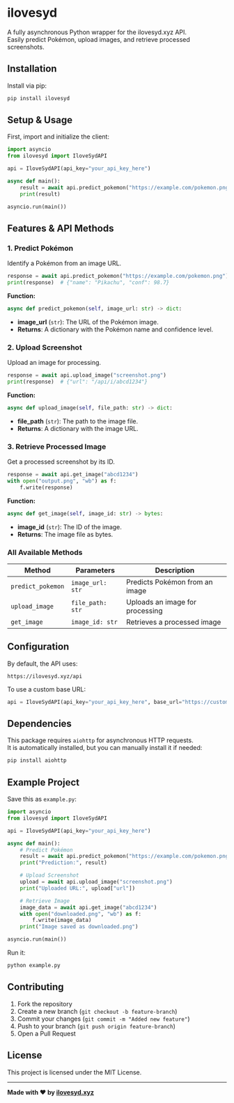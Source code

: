# ilovesyd

A fully asynchronous Python wrapper for the ilovesyd.xyz API.  
Easily predict Pokémon, upload images, and retrieve processed screenshots.

## Installation

Install via pip:

```bash
pip install ilovesyd
```

## Setup & Usage

First, import and initialize the client:

```python
import asyncio
from ilovesyd import IloveSydAPI

api = IloveSydAPI(api_key="your_api_key_here")

async def main():
    result = await api.predict_pokemon("https://example.com/pokemon.png")
    print(result)

asyncio.run(main())
```

## Features & API Methods

### 1. Predict Pokémon

Identify a Pokémon from an image URL.

```python
response = await api.predict_pokemon("https://example.com/pokemon.png")
print(response)  # {"name": "Pikachu", "conf": 98.7}
```

**Function:**

```python
async def predict_pokemon(self, image_url: str) -> dict:
```

- **image_url** (`str`): The URL of the Pokémon image.
- **Returns**: A dictionary with the Pokémon name and confidence level.

### 2. Upload Screenshot

Upload an image for processing.

```python
response = await api.upload_image("screenshot.png")
print(response)  # {"url": "/api/i/abcd1234"}
```

**Function:**

```python
async def upload_image(self, file_path: str) -> dict:
```

- **file_path** (`str`): The path to the image file.
- **Returns**: A dictionary with the image URL.

### 3. Retrieve Processed Image

Get a processed screenshot by its ID.

```python
response = await api.get_image("abcd1234")
with open("output.png", "wb") as f:
    f.write(response)
```

**Function:**

```python
async def get_image(self, image_id: str) -> bytes:
```

- **image_id** (`str`): The ID of the image.
- **Returns**: The image file as bytes.

### All Available Methods

| Method             | Parameters          | Description                        |
|--------------------|--------------------|------------------------------------|
| `predict_pokemon` | `image_url: str`    | Predicts Pokémon from an image    |
| `upload_image`    | `file_path: str`    | Uploads an image for processing   |
| `get_image`       | `image_id: str`     | Retrieves a processed image       |

## Configuration

By default, the API uses:

```
https://ilovesyd.xyz/api
```

To use a custom base URL:

```python
api = IloveSydAPI(api_key="your_api_key_here", base_url="https://customdomain.com/api")
```

## Dependencies

This package requires `aiohttp` for asynchronous HTTP requests.  
It is automatically installed, but you can manually install it if needed:

```bash
pip install aiohttp
```

## Example Project

Save this as `example.py`:

```python
import asyncio
from ilovesyd import IloveSydAPI

api = IloveSydAPI(api_key="your_api_key_here")

async def main():
    # Predict Pokémon
    result = await api.predict_pokemon("https://example.com/pokemon.png")
    print("Prediction:", result)

    # Upload Screenshot
    upload = await api.upload_image("screenshot.png")
    print("Uploaded URL:", upload["url"])

    # Retrieve Image
    image_data = await api.get_image("abcd1234")
    with open("downloaded.png", "wb") as f:
        f.write(image_data)
    print("Image saved as downloaded.png")

asyncio.run(main())
```

Run it:

```bash
python example.py
```

## Contributing

1. Fork the repository  
2. Create a new branch (`git checkout -b feature-branch`)  
3. Commit your changes (`git commit -m "Added new feature"`)  
4. Push to your branch (`git push origin feature-branch`)  
5. Open a Pull Request  

## License

This project is licensed under the MIT License.

---

**Made with ❤️ by [ilovesyd.xyz](https://ilovesyd.xyz)**  
